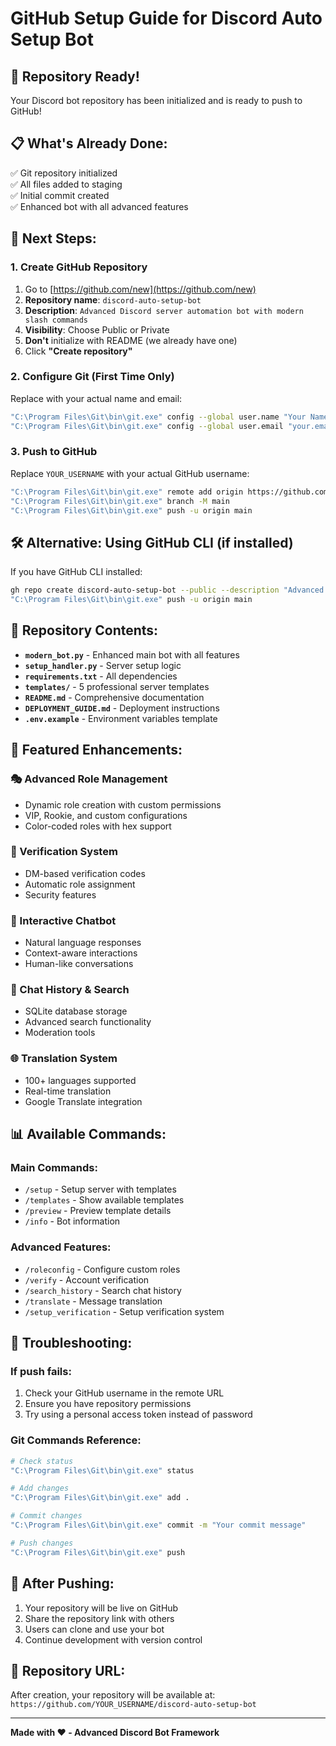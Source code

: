 # GitHub Setup Guide for Discord Auto Setup Bot

## 🎉 Repository Ready!

Your Discord bot repository has been initialized and is ready to push to GitHub!

## 📋 What's Already Done:

✅ Git repository initialized  
✅ All files added to staging  
✅ Initial commit created  
✅ Enhanced bot with all advanced features  

## 🚀 Next Steps:

### 1. Create GitHub Repository

1. Go to [https://github.com/new](https://github.com/new)
2. **Repository name**: `discord-auto-setup-bot`
3. **Description**: `Advanced Discord server automation bot with modern slash commands`
4. **Visibility**: Choose Public or Private
5. **Don't** initialize with README (we already have one)
6. Click **"Create repository"**

### 2. Configure Git (First Time Only)

Replace with your actual name and email:

```bash
"C:\Program Files\Git\bin\git.exe" config --global user.name "Your Name"
"C:\Program Files\Git\bin\git.exe" config --global user.email "your.email@example.com"
```

### 3. Push to GitHub

Replace `YOUR_USERNAME` with your actual GitHub username:

```bash
"C:\Program Files\Git\bin\git.exe" remote add origin https://github.com/YOUR_USERNAME/discord-auto-setup-bot.git
"C:\Program Files\Git\bin\git.exe" branch -M main
"C:\Program Files\Git\bin\git.exe" push -u origin main
```

## 🛠️ Alternative: Using GitHub CLI (if installed)

If you have GitHub CLI installed:

```bash
gh repo create discord-auto-setup-bot --public --description "Advanced Discord server automation bot with modern slash commands"
"C:\Program Files\Git\bin\git.exe" push -u origin main
```

## 📁 Repository Contents:

- **`modern_bot.py`** - Enhanced main bot with all features
- **`setup_handler.py`** - Server setup logic
- **`requirements.txt`** - All dependencies
- **`templates/`** - 5 professional server templates
- **`README.md`** - Comprehensive documentation
- **`DEPLOYMENT_GUIDE.md`** - Deployment instructions
- **`.env.example`** - Environment variables template

## 🎯 Featured Enhancements:

### 🎭 Advanced Role Management
- Dynamic role creation with custom permissions
- VIP, Rookie, and custom configurations
- Color-coded roles with hex support

### 🔐 Verification System
- DM-based verification codes
- Automatic role assignment
- Security features

### 🤖 Interactive Chatbot
- Natural language responses
- Context-aware interactions
- Human-like conversations

### 📜 Chat History & Search
- SQLite database storage
- Advanced search functionality
- Moderation tools

### 🌐 Translation System
- 100+ languages supported
- Real-time translation
- Google Translate integration

## 📊 Available Commands:

### Main Commands:
- `/setup` - Setup server with templates
- `/templates` - Show available templates
- `/preview` - Preview template details
- `/info` - Bot information

### Advanced Features:
- `/roleconfig` - Configure custom roles
- `/verify` - Account verification
- `/search_history` - Search chat history
- `/translate` - Message translation
- `/setup_verification` - Setup verification system

## 🔧 Troubleshooting:

### If push fails:
1. Check your GitHub username in the remote URL
2. Ensure you have repository permissions
3. Try using a personal access token instead of password

### Git Commands Reference:
```bash
# Check status
"C:\Program Files\Git\bin\git.exe" status

# Add changes
"C:\Program Files\Git\bin\git.exe" add .

# Commit changes
"C:\Program Files\Git\bin\git.exe" commit -m "Your commit message"

# Push changes
"C:\Program Files\Git\bin\git.exe" push
```

## 🎉 After Pushing:

1. Your repository will be live on GitHub
2. Share the repository link with others
3. Users can clone and use your bot
4. Continue development with version control

## 📧 Repository URL:
After creation, your repository will be available at:
`https://github.com/YOUR_USERNAME/discord-auto-setup-bot`

---

**Made with ❤️ - Advanced Discord Bot Framework**
